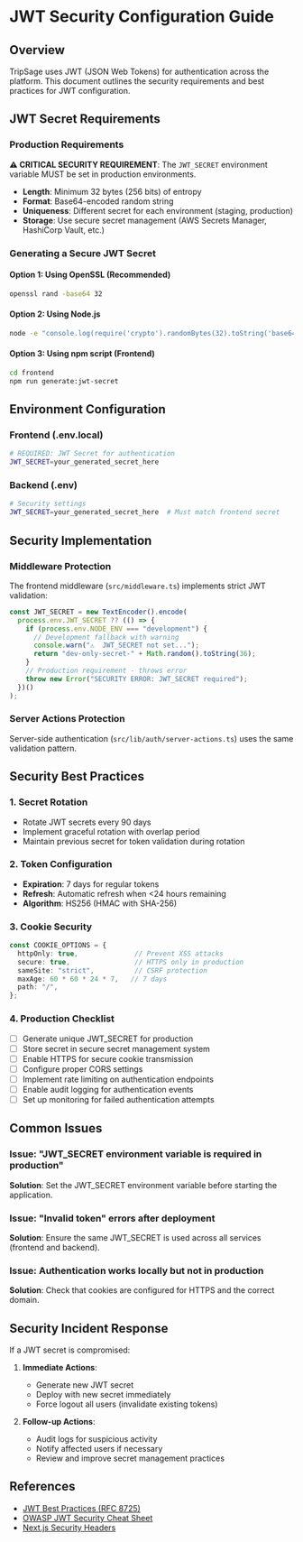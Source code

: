 # JWT Security Configuration Guide

## Overview

TripSage uses JWT (JSON Web Tokens) for authentication across the platform. This document outlines the security requirements and best practices for JWT configuration.

## JWT Secret Requirements

### Production Requirements

**⚠️ CRITICAL SECURITY REQUIREMENT**: The `JWT_SECRET` environment variable MUST be set in production environments.

- **Length**: Minimum 32 bytes (256 bits) of entropy
- **Format**: Base64-encoded random string
- **Uniqueness**: Different secret for each environment (staging, production)
- **Storage**: Use secure secret management (AWS Secrets Manager, HashiCorp Vault, etc.)

### Generating a Secure JWT Secret

#### Option 1: Using OpenSSL (Recommended)
```bash
openssl rand -base64 32
```

#### Option 2: Using Node.js
```bash
node -e "console.log(require('crypto').randomBytes(32).toString('base64'))"
```

#### Option 3: Using npm script (Frontend)
```bash
cd frontend
npm run generate:jwt-secret
```

## Environment Configuration

### Frontend (.env.local)
```bash
# REQUIRED: JWT Secret for authentication
JWT_SECRET=your_generated_secret_here
```

### Backend (.env)
```bash
# Security settings
JWT_SECRET=your_generated_secret_here  # Must match frontend secret
```

## Security Implementation

### Middleware Protection

The frontend middleware (`src/middleware.ts`) implements strict JWT validation:

```typescript
const JWT_SECRET = new TextEncoder().encode(
  process.env.JWT_SECRET ?? (() => {
    if (process.env.NODE_ENV === "development") {
      // Development fallback with warning
      console.warn("⚠️  JWT_SECRET not set...");
      return "dev-only-secret-" + Math.random().toString(36);
    }
    // Production requirement - throws error
    throw new Error("SECURITY ERROR: JWT_SECRET required");
  })()
);
```

### Server Actions Protection

Server-side authentication (`src/lib/auth/server-actions.ts`) uses the same validation pattern.

## Security Best Practices

### 1. Secret Rotation
- Rotate JWT secrets every 90 days
- Implement graceful rotation with overlap period
- Maintain previous secret for token validation during rotation

### 2. Token Configuration
- **Expiration**: 7 days for regular tokens
- **Refresh**: Automatic refresh when <24 hours remaining
- **Algorithm**: HS256 (HMAC with SHA-256)

### 3. Cookie Security
```typescript
const COOKIE_OPTIONS = {
  httpOnly: true,              // Prevent XSS attacks
  secure: true,                // HTTPS only in production
  sameSite: "strict",          // CSRF protection
  maxAge: 60 * 60 * 24 * 7,   // 7 days
  path: "/",
};
```

### 4. Production Checklist

- [ ] Generate unique JWT_SECRET for production
- [ ] Store secret in secure secret management system
- [ ] Enable HTTPS for secure cookie transmission
- [ ] Configure proper CORS settings
- [ ] Implement rate limiting on authentication endpoints
- [ ] Enable audit logging for authentication events
- [ ] Set up monitoring for failed authentication attempts

## Common Issues

### Issue: "JWT_SECRET environment variable is required in production"
**Solution**: Set the JWT_SECRET environment variable before starting the application.

### Issue: "Invalid token" errors after deployment
**Solution**: Ensure the same JWT_SECRET is used across all services (frontend and backend).

### Issue: Authentication works locally but not in production
**Solution**: Check that cookies are configured for HTTPS and the correct domain.

## Security Incident Response

If a JWT secret is compromised:

1. **Immediate Actions**:
   - Generate new JWT secret
   - Deploy with new secret immediately
   - Force logout all users (invalidate existing tokens)

2. **Follow-up Actions**:
   - Audit logs for suspicious activity
   - Notify affected users if necessary
   - Review and improve secret management practices

## References

- [JWT Best Practices (RFC 8725)](https://tools.ietf.org/html/rfc8725)
- [OWASP JWT Security Cheat Sheet](https://cheatsheetseries.owasp.org/cheatsheets/JSON_Web_Token_for_Java_Cheat_Sheet.html)
- [Next.js Security Headers](https://nextjs.org/docs/app/building-your-application/configuring/security)